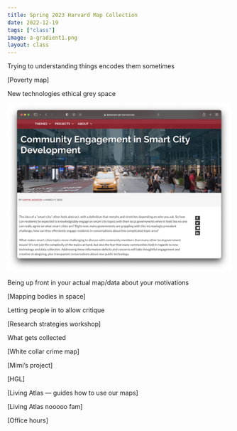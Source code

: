 ```yaml
---
title: Spring 2023 Harvard Map Collection 
date: 2022-12-19
tags: ["class"]
image: a-gradient1.png
layout: class
---
```


Trying to understanding things encodes them sometimes

[Poverty map]

New technologies ethical grey space

![Screenshot from Ash Center on Smart Cities and trust building](../../../media/ash-data-smart.png)

Being up front in your actual map/data about your motivations

[Mapping bodies in space]

Letting people in to allow critique

[Research strategies workshop]

What gets collected 

[White collar crime map]

[Mimi’s project]

[HGL]

[Living Atlas — guides how to use our maps]

[Living Atlas nooooo fam]

[Office hours]

